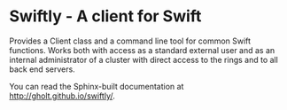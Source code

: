 # Swiftly - A client for Swift

Provides a Client class and a command line tool for common Swift functions.
Works both with access as a standard external user and as an internal
administrator of a cluster with direct access to the rings and to all back end
servers.

You can read the Sphinx-built documentation at
<http://gholt.github.io/swiftly/>.
